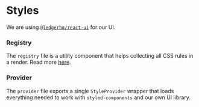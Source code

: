 # Styles

We are using [`@ledgerhq/react-ui`](https://github.com/LedgerHQ/ledger-live/tree/develop/libs/ui/packages/react) for our UI.

### Registry

The `registry` file is a utility component that helps collecting all CSS rules in a render. Read more [here](https://nextjs.org/docs/app/building-your-application/styling/css-in-js#styled-components).

### Provider

The `provider` file exports a single `StyleProvider` wrapper that loads everything needed to work with `styled-components` and our own UI library.
